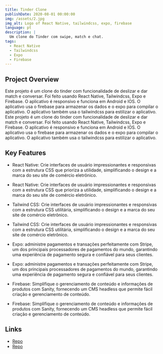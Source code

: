 ```yaml
---
title: Tinder Clone
publishDate: 2020-08-01 00:00:00
img: /assets/2.jpg
img_alt: Logo of React Native, tailwindcss, expo, firebase
language: pt
description: |
  Um clone do Tinder com swipe, match e chat.
tags:
  - React Native
  - Tailwindcss
  - Expo
  - Firebase
---
```


## Project Overview

Este projeto é um clone do tinder com funcionalidade de deslizar e dar match e conversar. Foi feito usando React Native, Tailwindcss, Expo e Firebase. O aplicativo é responsivo e funciona em Android e IOS. O aplicativo usa o firebase para armazenar os dados e o expo para compilar o aplicativo. O aplicativo também usa o tailwindcss para estilizar o aplicativo.
Este projeto é um clone do tinder com funcionalidade de deslizar e dar match e conversar. Foi feito usando React Native, Tailwindcss, Expo e Firebase. O aplicativo é responsivo e funciona em Android e IOS. O aplicativo usa o firebase para armazenar os dados e o expo para compilar o aplicativo. O aplicativo também usa o tailwindcss para estilizar o aplicativo.

## Key Features

- React Native: Crie interfaces de usuário impressionantes e responsivas com a estrutura CSS que prioriza a utilidade, simplificando o design e a marca do seu site de comércio eletrônico.
- React Native: Crie interfaces de usuário impressionantes e responsivas com a estrutura CSS que prioriza a utilidade, simplificando o design e a marca do seu site de comércio eletrônico.

- Tailwind CSS: Crie interfaces de usuário impressionantes e responsivas com a estrutura CSS utilitária, simplificando o design e a marca do seu site de comércio eletrônico.
- Tailwind CSS: Crie interfaces de usuário impressionantes e responsivas com a estrutura CSS utilitária, simplificando o design e a marca do seu site de comércio eletrônico.

- Expo: administre pagamentos e transações perfeitamente com Stripe, um dos principais processadores de pagamentos do mundo, garantindo uma experiência de pagamento segura e confiável para seus clientes.
- Expo: administre pagamentos e transações perfeitamente com Stripe, um dos principais processadores de pagamentos do mundo, garantindo uma experiência de pagamento segura e confiável para seus clientes.

- Firebase: Simplifique o gerenciamento de conteúdo e informações de produtos com Sanity, fornecendo um CMS headless que permite fácil criação e gerenciamento de conteúdo.
- Firebase: Simplifique o gerenciamento de conteúdo e informações de produtos com Sanity, fornecendo um CMS headless que permite fácil criação e gerenciamento de conteúdo.

## Links

- [Repo](https://github.com/juan-20/Tinder-clone)
- [Repo](https://github.com/juan-20/Tinder-clone)
